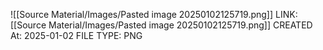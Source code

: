 ![[Source Material/Images/Pasted image 20250102125719.png]]
LINK: [[Source Material/Images/Pasted image 20250102125719.png]]
CREATED At: 2025-01-02
FILE TYPE: PNG
